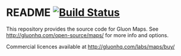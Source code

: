 # README    [![Build Status](https://travis-ci.org/gluonhq/maps.svg?branch=master)](https://travis-ci.org/gluonhq/maps)

This repository provides the source code for Gluon Maps. See http://gluonhq.com/open-source/maps/ for more info and options.

Commercial licences available at http://gluonhq.com/labs/maps/buy/
